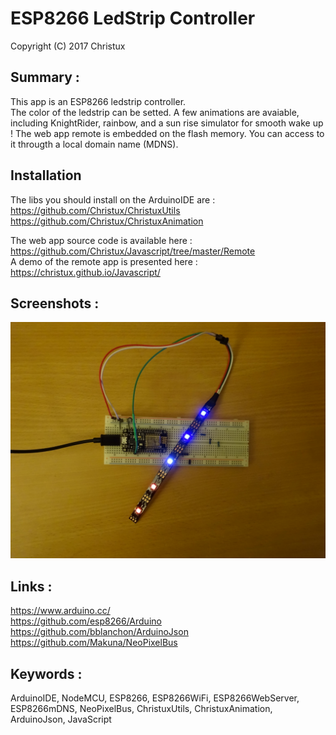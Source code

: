 # ESP8266 LedStrip Controller

Copyright (C) 2017 Christux

## Summary :

This app is an ESP8266 ledstrip controller.</br>
The color of the ledstrip can be setted.
A few animations are avaiable, including KnightRider, rainbow, and a sun rise simulator for smooth wake up !
The web app remote is embedded on the flash memory. You can access to it througth a local domain name (MDNS).


## Installation

The libs you should install on the ArduinoIDE are :</br>
<a href="https://github.com/Christux/ChristuxUtils">https://github.com/Christux/ChristuxUtils</a></br>
<a href="https://github.com/Christux/ChristuxAnimation">https://github.com/Christux/ChristuxAnimation</a>

The web app source code is available here :</br>
<a href="https://github.com/Christux/Javascript/tree/master/Remote">https://github.com/Christux/Javascript/tree/master/Remote</a></br>
A demo of the remote app is presented here : <a href="https://christux.github.io/Javascript/">https://christux.github.io/Javascript/</a>

## Screenshots :

<p align="center">
  <img src="esp8266_ledstrip.jpg"/>
</p>

## Links :

<a href="https://www.arduino.cc">https://www.arduino.cc/</a></br>
<a href="https://github.com/esp8266/Arduino">https://github.com/esp8266/Arduino</a></br>
<a href="https://github.com/bblanchon/ArduinoJson">https://github.com/bblanchon/ArduinoJson</a></br>
<a href="https://github.com/Makuna/NeoPixelBus">https://github.com/Makuna/NeoPixelBus</a>


## Keywords :

ArduinoIDE, NodeMCU, ESP8266, ESP8266WiFi, ESP8266WebServer, ESP8266mDNS, NeoPixelBus, ChristuxUtils, ChristuxAnimation, ArduinoJson, JavaScript

